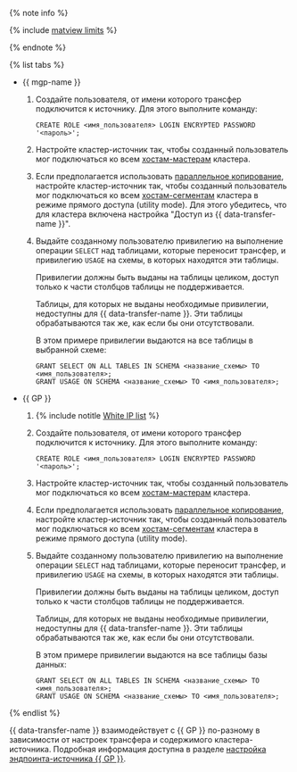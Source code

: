 {% note info %}

{% include [matview limits](../../../../_includes/data-transfer/pg-gp-matview.md) %}

{% endnote %}

{% list tabs %}


- {{ mgp-name }}
    
    1. Создайте пользователя, от имени которого трансфер подключится к источнику. Для этого выполните команду:
    
        ```pgsql
        CREATE ROLE <имя_пользователя> LOGIN ENCRYPTED PASSWORD '<пароль>';
        ```

    1. Настройте кластер-источник так, чтобы созданный пользователь мог подключаться ко всем [хостам-мастерам](../../../../managed-greenplum/concepts/index.md) кластера.
    
    1. Если предполагается использовать [параллельное копирование](../../../../data-transfer/concepts/sharded.md), настройте кластер-источник так, чтобы созданный пользователь мог подключаться ко всем [хостам-сегментам](../../../../managed-greenplum/concepts/index.md) кластера в режиме прямого доступа (utility mode). Для этого убедитесь, что для кластера включена настройка "Доступ из {{ data-transfer-name }}".
    
    1. Выдайте созданному пользователю привилегию на выполнение операции `SELECT` над таблицами, которые переносит трансфер, и привилегию `USAGE` на схемы, в которых находятся эти таблицы.
    
       Привилегии должны быть выданы на таблицы целиком, доступ только к части столбцов таблицы не поддерживается.
    
       Таблицы, для которых не выданы необходимые привилегии, недоступны для {{ data-transfer-name }}. Эти таблицы обрабатываются так же, как если бы они отсутствовали.
    
       В этом примере привилегии выдаются на все таблицы в выбранной схеме:
    
        ```pgsql
        GRANT SELECT ON ALL TABLES IN SCHEMA <название_схемы> TO <имя_пользователя>;
        GRANT USAGE ON SCHEMA <название_схемы> TO <имя_пользователя>;
        ```


- {{ GP }}
    
    1. {% include notitle [White IP list](../../../../_includes/data-transfer/configure-white-ip.md) %}
    
    1. Создайте пользователя, от имени которого трансфер подключится к источнику. Для этого выполните команду:
    
        ```pgsql
        CREATE ROLE <имя_пользователя> LOGIN ENCRYPTED PASSWORD '<пароль>';
        ```

    1. Настройте кластер-источник так, чтобы созданный пользователь мог подключаться ко всем [хостам-мастерам](../../../../managed-greenplum/concepts/index.md) кластера.
    
    1. Если предполагается использовать [параллельное копирование](../../../../data-transfer/concepts/sharded.md), настройте кластер-источник так, чтобы созданный пользователь мог подключаться ко всем [хостам-сегментам](../../../../managed-greenplum/concepts/index.md) кластера в режиме прямого доступа (utility mode).
    
    1. Выдайте созданному пользователю привилегию на выполнение операции `SELECT` над таблицами, которые переносит трансфер, и привилегию `USAGE` на схемы, в которых находятся эти таблицы.
    
       Привилегии должны быть выданы на таблицы целиком, доступ только к части столбцов таблицы не поддерживается.
    
       Таблицы, для которых не выданы необходимые привилегии, недоступны для {{ data-transfer-name }}. Эти таблицы обрабатываются так же, как если бы они отсутствовали.
    
       В этом примере привилегии выдаются на все таблицы базы данных:
    
        ```pgsql
        GRANT SELECT ON ALL TABLES IN SCHEMA <название_схемы> TO <имя_пользователя>;
        GRANT USAGE ON SCHEMA <название_схемы> TO <имя_пользователя>;
        ```

{% endlist %}

{{ data-transfer-name }} взаимодействует с {{ GP }} по-разному в зависимости от настроек трансфера и содержимого кластера-источника. Подробная информация доступна в разделе [настройка эндпоинта-источника {{ GP }}](../../../../data-transfer/operations/endpoint/source/greenplum.md).